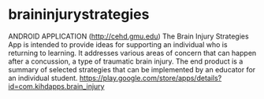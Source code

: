 # braininjurystrategies
ANDROID APPLICATION (http://cehd.gmu.edu)
The Brain Injury Strategies App is intended to provide ideas for supporting an individual who is returning to learning. It addresses various areas of concern that can happen after a concussion, a type of traumatic brain injury. The end product is a summary of selected strategies that can be implemented by an educator for an individual student.
https://play.google.com/store/apps/details?id=com.kihdapps.brain_injury
